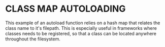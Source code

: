 CLASS MAP AUTOLOADING
=====================
This example of an autoload function relies on a hash map that relates the class name to it's filepath. This is especially useful in frameworks where classes needs to be registered, so that a class can be located anywhere throughout the filesystem. 
